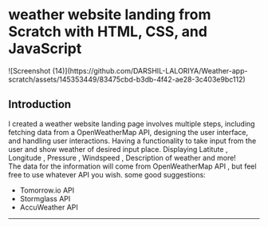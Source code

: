 <h1>weather website landing from Scratch with HTML, CSS, and JavaScript</h1>
![Screenshot (14)](https://github.com/DARSHIL-LALORIYA/Weather-app-scratch/assets/145353449/83475cbd-b3db-4f42-ae28-3c403e9bc112)<br/>
<h2>Introduction</h2>
I created a weather website landing page involves multiple steps, including fetching data from a OpenWeatherMap API, designing the user interface, and handling user interactions.
Having a functionality to take input from the user and show weather of desired input place.
Displaying Latitute , Longitude , Pressure , Windspeed , Description of weather and more!<br/>
The data for the information will come from OpenWeatherMap API , but feel free to use whatever API you wish. some good suggestions:
<ul>
  <li>Tomorrow.io API</li>
  <li>Stormglass API</li>
  <li>AccuWeather API</li>
</ul>
<hr/>

